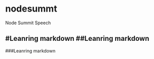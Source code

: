 nodesummt
=========

Node Summit Speech

#Leanring markdown
##Leanring markdown
-----------
###Leanring markdown